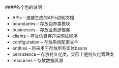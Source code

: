 ####各个包的说明： 
* APIs – 连接生成的APIs说明文档  
* boundaries – 存放边界类模块  
* businesses – 存放业务逻辑类  
* clients – 存放仿真客户端测试程序  
* configuration – 存放系统配置文件  
* entities – 将来用于存放所有实体beans  
* persistence – 存放持久化类，实际上是持久化管理类  
* resources – 存放数据资源  
